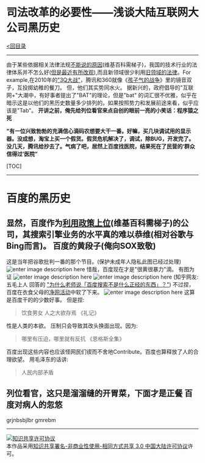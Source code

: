 司法改革的必要性——浅谈大陆互联网大公司黑历史
=======

[<回目录](https://github.com/th00/GentleLib/blob/master/catalog.md)

----------
由于某些依据相关法律法规[不能说的原因](https://zh.wikipedia.org/wiki/%E4%B8%AD%E5%8D%8E%E4%BA%BA%E6%B0%91%E5%85%B1%E5%92%8C%E5%9B%BD%E6%B3%95%E6%B2%BB)(维基百科需梯子)，我国的技术行业的法律体系并不怎么好([但是最近有所改观](http://shzcfy.hshfy.sh.cn/)),而且新领域很少利用[旧领域的法律](http://auto.163.com/15/1010/19/B5JCHO4P00084TV1.html)。For example,在2010年的["3Q大战"](http://baike.baidu.com/link?url=yeYsiZj7-wpyuhszwhwGe5F0CtCSrQWcMKo9FIIcTfcRxK2WhrNkism35eeVx3qlJURNAMGtWRcPQkgQ24hhR7he8Xm7Td4q-cX3Y7QZxWLBOQ81xs17EJIYWXir9Atw8iwjvrXYOPFbGoc4h5Hi72jAnRAX5W954Nxz0QRYliu)，腾讯和360就像《[孩子气的战争](http://www.bilibili.com/video/av3584963/)》里的镜音双子，互投掷幼稚的餐刀。
但，他们其实势同水火。
据新兴的，政府倡导的"互联网+"大潮中，有好事者提出了"BAT"的理论，但是"bat"
的词汇很不优雅，似乎在暗示这是以他们的黑历史数量多少排列的。如果按照势力和发展前途来看，似乎应该是"Tab"。
**开讲之前，俺先给列位看官来点自创的眼前一亮的小笑话：程序猿之死**

**"有一位兴致勃勃的充满信心滴码农想要大干一番。好嘛，买几块调试用的显示器。没成想，淘宝上买一个假货。假货危机解决了，调试，除BUG，开发完了。没几天，腾讯给抄去了。气病了吧，居然上百度找医院，结果死在了民营的‘群众信得过’医院”**

[TOC]

----------


百度的黑历史
================
显然，百度作为[利用政策上位](https://zh.wikipedia.org/wiki/%E8%B0%B7%E6%AD%8C%E9%80%80%E5%87%BA%E4%B8%AD%E5%9B%BD%E5%A4%A7%E9%99%86%E4%BA%8B%E4%BB%B6)(维基百科需梯子)的公司，其搜索引擎业务的水平真的难以恭维(相对谷歌与Bing而言)。
百度的黄段子(俺向SOX致敬)
-----------------------------------
这是当年把谷歌批判一番的那个节目。(保护未成年人隐私此图已经过处理)
![enter image description here](http://i13.tietuku.com/1b867f230885ec39.png)
惜哉，百度现在才是"很黄很暴力"滴。
有图为证
![enter image description here](https://pic4.zhimg.com/ccb6fa3518d1fb5a0a217aa1902c7d7f_b.jpg)
![enter image description here](https://pic1.zhimg.com/50fde4c5af0ae68d4eb50315fb07f1d8_b.jpg)
(知乎网友:五毛上人  回答的  ["为什么老师说「百度搜索不是什么正经的东西」？"](https://www.zhihu.com/question/33267404/answer/56901547))
不过捏，百度在衣食父母的[净网活动](http://www.hljtv.com/ceshi/ks/wangyue/)中软了下来。
![enter image description here](https://camo.githubusercontent.com/7cb92d0067bb827e0ad00dcb0d6b32cf8e195786/687474703a2f2f696d677372632e62616964752e636f6d2f666f72756d2f773d3538302f7369676e3d39323064363439663763336536373039626530303435663730626336396662382f353030323164393530613762303230383465376661373539363164396632643335363263633864632e6a7067)
这算是百度干的的少数好事。
但是捏:

> 饮食男女 人之大欲存焉
> 《礼记》

性是人类的本欲。
压制只会导致其改头换面出现。因为:

> 哪里有压迫，哪里就有反抗
> 《恩格斯全集》

百度出现这些内容也应该怪网民们锲而不舍地Contribute。百度也算释放了人的合理欲望。
用毛泽东的话讲:

> 人民内部矛盾

列位看官，这只是溜溜缝的开胃菜，下面才是正餐
百度对病人的忽悠
--------------
grjnbsbjlbr
gmrebm




----------
<a rel="license" href="http://creativecommons.org/licenses/by-nc-sa/3.0/cn/"><img alt="知识共享许可协议" style="border-width:0" src="https://i.creativecommons.org/l/by-nc-sa/3.0/cn/88x31.png" /></a><br />本作品采用<a rel="license" href="http://creativecommons.org/licenses/by-nc-sa/3.0/cn/">知识共享署名-非商业性使用-相同方式共享 3.0 中国大陆许可协议</a>许可。




